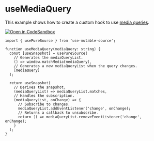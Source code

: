 # useMediaQuery

This example shows how to create a custom hook to use [media queries](https://developer.mozilla.org/en-US/docs/Web/API/Window/matchMedia).

[![Open in CodeSandbox](https://img.shields.io/badge/Open_in_CodeSandbox-3178C6?style=for-the-badge&logo=CodeSandbox&color=black&labelColor=black)](https://codesandbox.io/s/use-mutable-source-use-media-query-t455rx?file=/src/App.tsx)

```tsx
import { usePureSource } from 'use-mutable-source';

function useMediaQuery(mediaQuery: string) {
  const [useSnapshot] = usePureSource(
    // Generates the mediaQueryList.
    () => window.matchMedia(mediaQuery),
    // Generates a new mediaQueryList when the query changes.
    [mediaQuery]
  );

  return useSnapshot(
    // Derives the snapshot.
    (mediaQueryList) => mediaQueryList.matches,
    // Handles the subscription.
    (mediaQueryList, onChange) => {
      // Subscribe to changes.
      mediaQueryList.addEventListener('change', onChange);
      // Returns a callback to unsubscribe.
      return () => mediaQueryList.removeEventListener('change', onChange);
    }
  );
}
```
